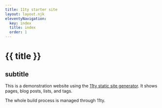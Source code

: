 ```yaml
---
title: 11ty starter site
layout: layout.njk
eleventyNavigation:
  key: index
  title: index
  order: 1
---
```


# {{ title }}

<i class="fab fa-aviato fa-5x"></i>

## subtitle 

This is a demonstration website using the [11ty static site generator](https://www.11ty.dev/). It shows pages, blog posts, lists, and tags.

The whole build process is managed through 11ty.
